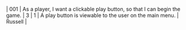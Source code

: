 
| 001 | As a player, I want a clickable play button, so that I can begin the game. | 3 | 1 | A play button is viewable to the user on the main menu. | Russell |
